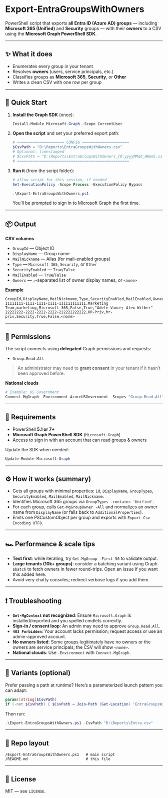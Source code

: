 # Export-EntraGroupsWithOwners

PowerShell script that exports **all Entra ID (Azure AD) groups** — including **Microsoft 365 (Unified)** and **Security** groups — with their **owners** to a CSV using the **Microsoft Graph PowerShell SDK**.

---

## ✨ What it does

* Enumerates every group in your tenant
* Resolves **owners** (users, service principals, etc.)
* Classifies groups as **Microsoft 365**, **Security**, or **Other**
* Writes a clean CSV with one row per group

---

## 🚀 Quick Start

1. **Install the Graph SDK** (once):

   ```powershell
   Install-Module Microsoft.Graph -Scope CurrentUser
   ```
2. **Open the script** and set your preferred export path:

   ```powershell
   # ===================== CONFIG =====================
   $CsvPath = "D:\Reports\EntraGroupsWithOwners.csv"
   # Optional: timestamped
   # $CsvPath = "D:\Reports\EntraGroupsWithOwners_{0:yyyyMMdd_HHmm}.csv" -f (Get-Date)
   # ==================================================
   ```
3. **Run it** (from the script folder):

   ```powershell
   # allow script for this session, if needed
   Set-ExecutionPolicy -Scope Process -ExecutionPolicy Bypass

   .\Export-EntraGroupsWithOwners.ps1
   ```

   You’ll be prompted to sign in to Microsoft Graph the first time.

---

## 📦 Output

**CSV columns**

* `GroupId` — Object ID
* `DisplayName` — Group name
* `MailNickname` — Alias (for mail-enabled groups)
* `Type` — `Microsoft 365`, `Security`, or `Other`
* `SecurityEnabled` — `True`/`False`
* `MailEnabled` — `True`/`False`
* `Owners` — `;`-separated list of owner display names, or `<none>`

**Example**

```csv
GroupId,DisplayName,MailNickname,Type,SecurityEnabled,MailEnabled,Owners
11111111-1111-1111-1111-111111111111,Marketing Team,marketing,Microsoft 365,False,True,"Adele Vance; Alex Wilber"
22222222-2222-2222-2222-222222222222,HR-Priv,hr-priv,Security,True,False,<none>
```

---

## 🔐 Permissions

The script connects using **delegated** Graph permissions and requests:

* `Group.Read.All`

> An administrator may need to **grant consent** in your tenant if it hasn’t been approved before.

**National clouds**

```powershell
# Example: US Government
Connect-MgGraph -Environment AzureUSGovernment -Scopes "Group.Read.All"
```

---

## 🧩 Requirements

* PowerShell **5.1 or 7+**
* **Microsoft Graph PowerShell SDK** (`Microsoft.Graph`)
* Access to sign in with an account that can read groups & owners

Update the SDK when needed:

```powershell
Update-Module Microsoft.Graph
```

---

## ⚙️ How it works (summary)

* Gets all groups with minimal properties: `Id`, `DisplayName`, `GroupTypes`, `SecurityEnabled`, `MailEnabled`, `MailNickname`.
* Identifies Microsoft 365 groups via `GroupTypes -contains 'Unified'`.
* For each group, calls `Get-MgGroupOwner -All` and normalizes an owner name from `DisplayName` (or falls back to `AdditionalProperties`).
* Emits one PSCustomObject per group and exports with `Export-Csv -Encoding UTF8`.

---

## 🏎️ Performance & scale tips

* **Test first**: while iterating, try `Get-MgGroup -First 50` to validate output.
* **Large tenants (10k+ groups)**: consider a batching variant using Graph `$batch` to fetch owners in fewer round-trips. Open an issue if you want this added here.
* Avoid very chatty consoles; redirect verbose logs if you add them.

---

## ❗ Troubleshooting

* **`Get-MgContext` not recognized**: Ensure `Microsoft.Graph` is installed/imported and you spelled cmdlets correctly.
* **Sign-in / consent loop**: An admin may need to approve `Group.Read.All`.
* **`403 Forbidden`**: Your account lacks permission; request access or use an admin-approved account.
* **No owners listed**: Some groups legitimately have no owners or the owners are service principals; the CSV will show `<none>`.
* **National clouds**: Use `-Environment` with `Connect-MgGraph`.

---

## 🔄 Variants (optional)

Prefer passing a path at runtime? Here’s a parameterized launch pattern you can adapt:

```powershell
param([string]$CsvPath)
if (-not $CsvPath) { $CsvPath = Join-Path (Get-Location) 'EntraGroupsWithOwners.csv' }
```

Then run:

```powershell
.\Export-EntraGroupsWithOwners.ps1 -CsvPath "D:\Reports\Entra.csv"
```

---

## 📁 Repo layout

```
/Export-EntraGroupsWithOwners.ps1   # main script
/README.md                          # this file
```

---

## 🪪 License

MIT — see `LICENSE`.
